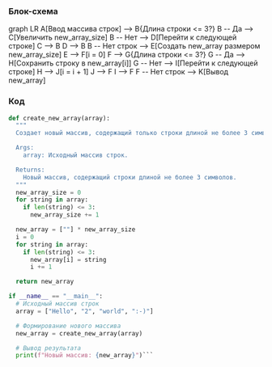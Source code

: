 ### Блок-схема

 graph LR
    A[Ввод массива строк] --> B{Длина строки <= 3?}
    B -- Да --> C[Увеличить new_array_size]
    B -- Нет --> D[Перейти к следующей строке]
    C --> B
    D --> B
    B -- Нет строк --> E[Создать new_array размером new_array_size]
    E --> F[i = 0]
    F --> G{Длина строки <= 3?}
    G -- Да --> H[Сохранить строку в new_array[i]]
    G -- Нет --> I[Перейти к следующей строке]
    H --> J[i = i + 1]
    J --> F
    I --> F
    F -- Нет строк --> K[Вывод new_array]
 


### Код

```python
def create_new_array(array):
  """
  Создает новый массив, содержащий только строки длиной не более 3 символов.

  Args:
    array: Исходный массив строк.

  Returns:
    Новый массив, содержащий строки длиной не более 3 символов.
  """
  new_array_size = 0
  for string in array:
    if len(string) <= 3:
      new_array_size += 1

  new_array = [""] * new_array_size
  i = 0
  for string in array:
    if len(string) <= 3:
      new_array[i] = string
      i += 1

  return new_array

if __name__ == "__main__":
  # Исходный массив строк
  array = ["Hello", "2", "world", ":-)"]

  # Формирование нового массива
  new_array = create_new_array(array)

  # Вывод результата
  print(f"Новый массив: {new_array}")```
